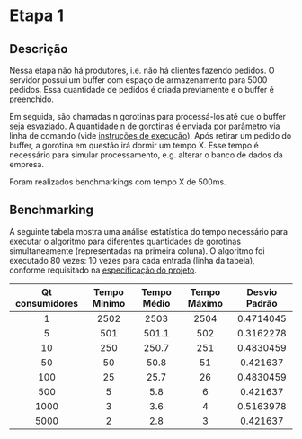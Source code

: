 # Etapa 1

## Descrição

Nessa etapa não há produtores, i.e. não há clientes fazendo pedidos. O servidor possui um buffer com espaço de armazenamento para 5000 pedidos. Essa quantidade de pedidos é criada previamente e o buffer é preenchido.

Em seguida, são chamadas n gorotinas para processá-los até que o buffer seja esvaziado. A quantidade n de gorotinas é enviada por parâmetro via linha de comando \(vide [instruções de execução](1-instrucoes.md)\). Após retirar um pedido do buffer, a gorotina em questão irá dormir um tempo X. Esse tempo é necessário para simular processamento, e.g. alterar o banco de dados da empresa.

Foram realizados benchmarkings com tempo X de 500ms.

## Benchmarking

A seguinte tabela mostra uma análise estatística do tempo necessário para executar o algoritmo para diferentes quantidades de gorotinas simultaneamente \(representadas na primeira coluna\). O algoritmo foi executado 80 vezes: 10 vezes para cada entrada \(linha da tabela\), conforme requisitado na [especificação do projeto](../Trabalho-Go.pdf).



| Qt consumidores | Tempo Mínimo | Tempo Médio | Tempo Máximo | Desvio Padrão |
| :---: | :---: | :---: | :---: | :---: |
| 1 | 2502 | 2503 | 2504 | 0.4714045 |
| 5 | 501 | 501.1 | 502 | 0.3162278 |
| 10 | 250 | 250.7 | 251 | 0.4830459 |
| 50 | 50 | 50.8 | 51 | 0.421637 |
| 100 | 25 | 25.7 | 26 | 0.4830459 |
| 500 | 5 | 5.8 | 6 | 0.421637 |
| 1000 | 3 | 3.6 | 4 | 0.5163978 |
| 5000 | 2 | 2.8 | 3 | 0.421637 |



